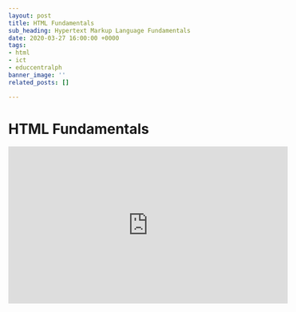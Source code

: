 ```yaml
---
layout: post
title: HTML Fundamentals
sub_heading: Hypertext Markup Language Fundamentals
date: 2020-03-27 16:00:00 +0000
tags:
- html
- ict
- educcentralph
banner_image: ''
related_posts: []

---
```

# HTML Fundamentals

<iframe width="560" height="315" src="https://www.youtube.com/embed/u5cb0VMgbtc" frameborder="0" allow="accelerometer; autoplay; encrypted-media; gyroscope; picture-in-picture" allowfullscreen></iframe>